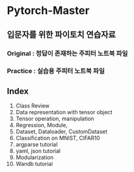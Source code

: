 # Pytorch-Master


## 입문자를 위한 파이토치 연습자료

### Original : 정답이 존재하는 주피터 노트북 파일
### Practice : 실습용 주피터 노트북 파일

## Index
1. Class Review
2. Data representation with tensor object
3. Tensor operation, manipulation
4. Regression, Module, 
5. Dataset, Dataloader, CustomDataset
6. Classification on MNIST, CIFAR10 
7. argparse tutorial
8. yaml, json tutorial
9. Modularization
10. Wandb tutorial
